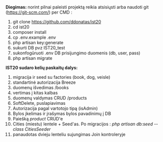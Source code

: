 <b>Diegimas: </b>
norint pilnai paleisti  projektą reikia atsisiųsti arba  naudoti git (https://git-scm.com/) per CMD :
1. git clone https://github.com/ddonatas/ist20
2. cd ist20
3. composer install
5. cp .env.example .env
6. php artisan key:generate
7. sukurti DB pvz IST20_test
8. sukonfogūruoti .env DB prisijungimo duomenis  (db, user, pass)
9. php artisan migrate

<b>IST20 sudaro kelių paskaitų dalys:</b>
1. migracija ir seed su factories (book, dog, veisle)
2. standartinė autorizacija Breeze
3. duomenų išvedimas /books 
4. vertimas į kitas kalbas
5. duomenų valdymas CRUD /products
6. SoftDelete, puslapiavimas
7. Autorizacija pagal vartotojo tipą (isAdmin)
8. Bylos įkelimas ir įrašymas bylos pavadinimų į DB
9. Paiešką <i> product </i> CRUD'e
10. Cities (miestu) lentele + Seed'as.  Po migracijos : <i> php artisan db:seed --class CitiesSeeder </i>
11. panaudotas dvieju lenteliu sujungimas Join kontroleryje 
